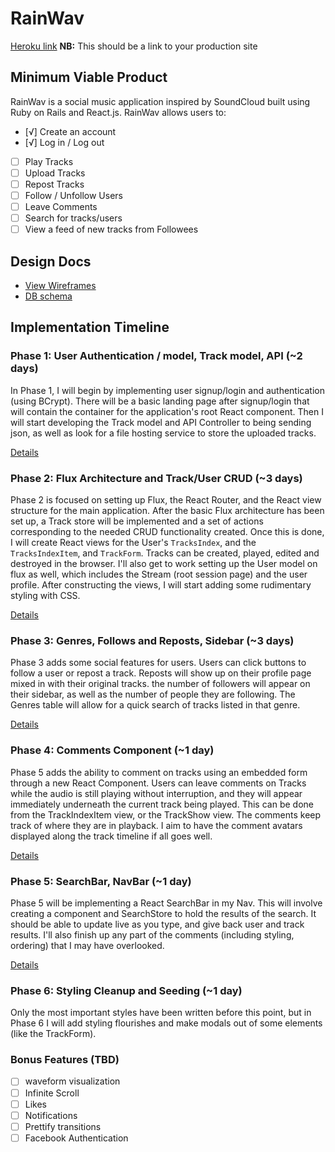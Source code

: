 # RainWav

[Heroku link][heroku] **NB:** This should be a link to your production site

[heroku]: https://rainwav.herokuapp.com/

## Minimum Viable Product

RainWav is a social music application inspired by SoundCloud built using Ruby on Rails
and React.js. RainWav allows users to:

<!-- This is a Markdown checklist. Use it to keep track of your progress! -->

- [√] Create an account
- [√] Log in / Log out
- [ ] Play Tracks
- [ ] Upload Tracks
- [ ] Repost Tracks
- [ ] Follow / Unfollow Users
- [ ] Leave Comments
- [ ] Search for tracks/users
- [ ] View a feed of new tracks from Followees

## Design Docs
* [View Wireframes][view]
* [DB schema][schema]

[view]: ./docs/views.md
[schema]: ./docs/schema.md

## Implementation Timeline

### Phase 1: User Authentication / model, Track model, API (~2 days)

In Phase 1, I will begin by implementing user signup/login and authentication (using
BCrypt). There will be a basic landing page after signup/login that will contain the
container for the application's root React component. Then I will start developing
the Track model and API Controller to being sending json, as well as look for a
file hosting service to store the uploaded tracks.

[Details][phase-one]

### Phase 2: Flux Architecture and Track/User CRUD (~3 days)

Phase 2 is focused on setting up Flux, the React Router, and the React view
structure for the main application. After the basic Flux architecture has been
set up, a Track store will be implemented and a set of actions corresponding to
the needed CRUD functionality created. Once this is done, I will create React
views for the User's `TracksIndex`, and the `TracksIndexItem`, and `TrackForm`.
Tracks can be created, played, edited and destroyed in the browser. I'll also
get to work setting up the User model on flux as well, which includes the Stream
(root session page) and the user profile. After constructing the views, I will
start adding some rudimentary styling with CSS.

[Details][phase-two]

### Phase 3: Genres, Follows and Reposts, Sidebar (~3 days)

Phase 3 adds some social features for users. Users can click buttons to follow
a user or repost a track. Reposts will show up on their profile page mixed in
with their original tracks. the number of followers will appear on their sidebar,
as well as the number of people they are following. The Genres table will allow
for a quick search of tracks listed in that genre.

[Details][phase-three]

### Phase 4: Comments Component (~1 day)

Phase 5 adds the ability to comment on tracks using an embedded form through
a new React Component. Users can leave comments on Tracks while the audio is still
playing without interruption, and they will appear immediately underneath the
current track being played. This can be done from the TrackIndexItem view, or the
TrackShow view. The comments keep track of where they are in playback. I aim
to have the comment avatars displayed along the track timeline if all goes well.

[Details][phase-four]

### Phase 5: SearchBar, NavBar (~1 day)

Phase 5 will be implementing a React SearchBar in my Nav. This will involve
creating a component and SearchStore to hold the results of the search. It should
be able to update live as you type, and give back user and track results. I'll
also finish up any part of the comments (including styling, ordering) that I may
have overlooked.

[Details][phase-five]

### Phase 6: Styling Cleanup and Seeding (~1 day)

Only the most important styles have been written before this point, but in
Phase 6 I will add styling flourishes and make modals out of some elements (like
the TrackForm).

### Bonus Features (TBD)
- [ ] waveform visualization
- [ ] Infinite Scroll
- [ ] Likes
- [ ] Notifications
- [ ] Prettify transitions
- [ ] Facebook Authentication

[phase-one]: ./docs/phases/phase1.md
[phase-two]: ./docs/phases/phase2.md
[phase-three]: ./docs/phases/phase3.md
[phase-four]: ./docs/phases/phase4.md
[phase-five]: ./docs/phases/phase5.md
